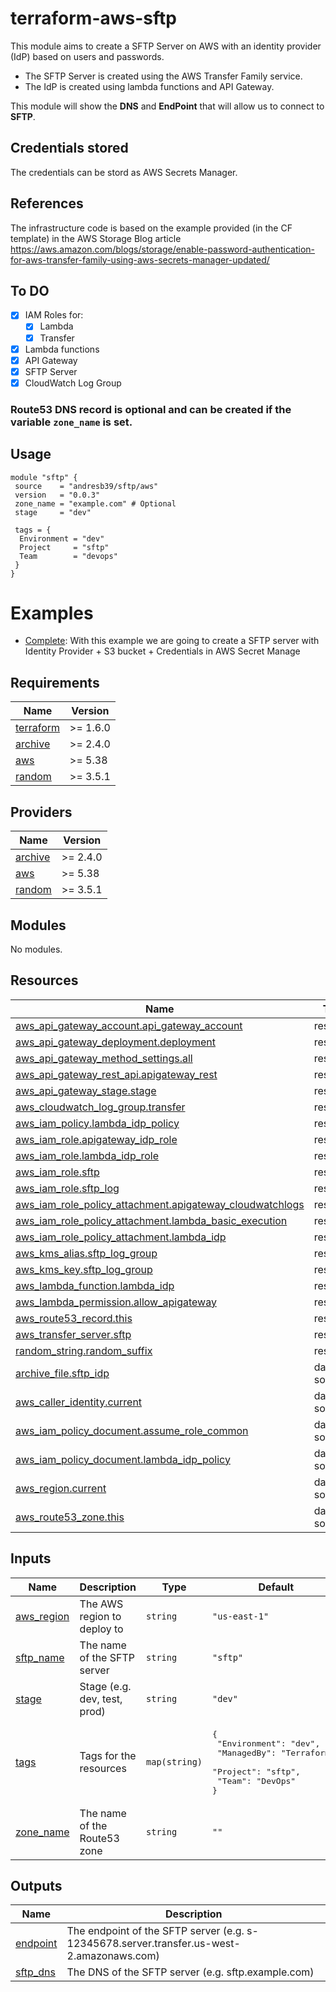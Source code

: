 # terraform-aws-sftp

<!-- BEGINNING OF PRE-COMMIT-TERRAFORM DOCS HOOK -->
This module aims to create a SFTP Server on AWS with an identity provider (IdP) based on users and passwords.
- The SFTP Server is created using the AWS Transfer Family service.
- The IdP is created using lambda functions and API Gateway.

This module will show the **DNS** and **EndPoint** that will allow us to connect to **SFTP**.

## Credentials stored
The credentials can be stord as AWS Secrets Manager.

## References
The infrastructure code is based on the example provided (in the CF template) in the AWS Storage Blog article
https://aws.amazon.com/blogs/storage/enable-password-authentication-for-aws-transfer-family-using-aws-secrets-manager-updated/

## To DO
- [X] IAM Roles for:
  - [X] Lambda
  - [X] Transfer
- [X] Lambda functions
- [X] API Gateway
- [X] SFTP Server
- [X] CloudWatch Log Group

### Route53 DNS record is optional and can be created if the variable `zone_name` is set.

## Usage
```hcl
module "sftp" {
 source    = "andresb39/sftp/aws"
 version   = "0.0.3"
 zone_name = "example.com" # Optional
 stage     = "dev"

 tags = {
  Environment = "dev"
  Project     = "sftp"
  Team        = "devops"
 }
}
```

# Examples
- [Complete](https://github.com/andresb39/terraform-aws-sftp/tree/main/examples/complete): With this example we are going to create a SFTP server with Identity Provider + S3 bucket + Credentials in AWS Secret Manage

## Requirements

| Name | Version |
|------|---------|
| <a name="requirement_terraform"></a> [terraform](#requirement\_terraform) | >= 1.6.0 |
| <a name="requirement_archive"></a> [archive](#requirement\_archive) | >= 2.4.0 |
| <a name="requirement_aws"></a> [aws](#requirement\_aws) | >= 5.38 |
| <a name="requirement_random"></a> [random](#requirement\_random) | >= 3.5.1 |

## Providers

| Name | Version |
|------|---------|
| <a name="provider_archive"></a> [archive](#provider\_archive) | >= 2.4.0 |
| <a name="provider_aws"></a> [aws](#provider\_aws) | >= 5.38 |
| <a name="provider_random"></a> [random](#provider\_random) | >= 3.5.1 |

## Modules

No modules.

## Resources

| Name | Type |
|------|------|
| [aws_api_gateway_account.api_gateway_account](https://registry.terraform.io/providers/hashicorp/aws/latest/docs/resources/api_gateway_account) | resource |
| [aws_api_gateway_deployment.deployment](https://registry.terraform.io/providers/hashicorp/aws/latest/docs/resources/api_gateway_deployment) | resource |
| [aws_api_gateway_method_settings.all](https://registry.terraform.io/providers/hashicorp/aws/latest/docs/resources/api_gateway_method_settings) | resource |
| [aws_api_gateway_rest_api.apigateway_rest](https://registry.terraform.io/providers/hashicorp/aws/latest/docs/resources/api_gateway_rest_api) | resource |
| [aws_api_gateway_stage.stage](https://registry.terraform.io/providers/hashicorp/aws/latest/docs/resources/api_gateway_stage) | resource |
| [aws_cloudwatch_log_group.transfer](https://registry.terraform.io/providers/hashicorp/aws/latest/docs/resources/cloudwatch_log_group) | resource |
| [aws_iam_policy.lambda_idp_policy](https://registry.terraform.io/providers/hashicorp/aws/latest/docs/resources/iam_policy) | resource |
| [aws_iam_role.apigateway_idp_role](https://registry.terraform.io/providers/hashicorp/aws/latest/docs/resources/iam_role) | resource |
| [aws_iam_role.lambda_idp_role](https://registry.terraform.io/providers/hashicorp/aws/latest/docs/resources/iam_role) | resource |
| [aws_iam_role.sftp](https://registry.terraform.io/providers/hashicorp/aws/latest/docs/resources/iam_role) | resource |
| [aws_iam_role.sftp_log](https://registry.terraform.io/providers/hashicorp/aws/latest/docs/resources/iam_role) | resource |
| [aws_iam_role_policy_attachment.apigateway_cloudwatchlogs](https://registry.terraform.io/providers/hashicorp/aws/latest/docs/resources/iam_role_policy_attachment) | resource |
| [aws_iam_role_policy_attachment.lambda_basic_execution](https://registry.terraform.io/providers/hashicorp/aws/latest/docs/resources/iam_role_policy_attachment) | resource |
| [aws_iam_role_policy_attachment.lambda_idp](https://registry.terraform.io/providers/hashicorp/aws/latest/docs/resources/iam_role_policy_attachment) | resource |
| [aws_kms_alias.sftp_log_group](https://registry.terraform.io/providers/hashicorp/aws/latest/docs/resources/kms_alias) | resource |
| [aws_kms_key.sftp_log_group](https://registry.terraform.io/providers/hashicorp/aws/latest/docs/resources/kms_key) | resource |
| [aws_lambda_function.lambda_idp](https://registry.terraform.io/providers/hashicorp/aws/latest/docs/resources/lambda_function) | resource |
| [aws_lambda_permission.allow_apigateway](https://registry.terraform.io/providers/hashicorp/aws/latest/docs/resources/lambda_permission) | resource |
| [aws_route53_record.this](https://registry.terraform.io/providers/hashicorp/aws/latest/docs/resources/route53_record) | resource |
| [aws_transfer_server.sftp](https://registry.terraform.io/providers/hashicorp/aws/latest/docs/resources/transfer_server) | resource |
| [random_string.random_suffix](https://registry.terraform.io/providers/hashicorp/random/latest/docs/resources/string) | resource |
| [archive_file.sftp_idp](https://registry.terraform.io/providers/hashicorp/archive/latest/docs/data-sources/file) | data source |
| [aws_caller_identity.current](https://registry.terraform.io/providers/hashicorp/aws/latest/docs/data-sources/caller_identity) | data source |
| [aws_iam_policy_document.assume_role_common](https://registry.terraform.io/providers/hashicorp/aws/latest/docs/data-sources/iam_policy_document) | data source |
| [aws_iam_policy_document.lambda_idp_policy](https://registry.terraform.io/providers/hashicorp/aws/latest/docs/data-sources/iam_policy_document) | data source |
| [aws_region.current](https://registry.terraform.io/providers/hashicorp/aws/latest/docs/data-sources/region) | data source |
| [aws_route53_zone.this](https://registry.terraform.io/providers/hashicorp/aws/latest/docs/data-sources/route53_zone) | data source |

## Inputs

| Name | Description | Type | Default | Required |
|------|-------------|------|---------|:--------:|
| <a name="input_aws_region"></a> [aws\_region](#input\_aws\_region) | The AWS region to deploy to | `string` | `"us-east-1"` | no |
| <a name="input_sftp_name"></a> [sftp\_name](#input\_sftp\_name) | The name of the SFTP server | `string` | `"sftp"` | no |
| <a name="input_stage"></a> [stage](#input\_stage) | Stage (e.g. dev, test, prod) | `string` | `"dev"` | no |
| <a name="input_tags"></a> [tags](#input\_tags) | Tags for the resources | `map(string)` | <pre>{<br>  "Environment": "dev",<br>  "ManagedBy": "Terraform",<br>  "Project": "sftp",<br>  "Team": "DevOps"<br>}</pre> | no |
| <a name="input_zone_name"></a> [zone\_name](#input\_zone\_name) | The name of the Route53 zone | `string` | `""` | no |

## Outputs

| Name | Description |
|------|-------------|
| <a name="output_endpoint"></a> [endpoint](#output\_endpoint) | The endpoint of the SFTP server (e.g. s-12345678.server.transfer.us-west-2.amazonaws.com) |
| <a name="output_sftp_dns"></a> [sftp\_dns](#output\_sftp\_dns) | The DNS of the SFTP server (e.g. sftp.example.com) |
<!-- END OF PRE-COMMIT-TERRAFORM DOCS HOOK -->
